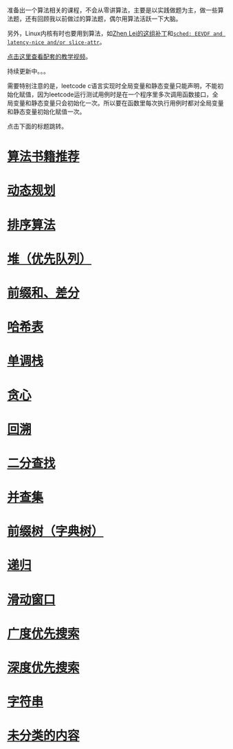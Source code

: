 <!--
华为可信考试练习题目:

算法类型 LeetCode题目

done 滑动窗口 1208 209 1004
done 前缀和、差分 1094 1109 253
done 递归 698 776 726
done DFS 200 695 934
done BFS 126 127 752
done 单调栈 503 739 496
done 字典树 648 208 692
done 并查集 1202 1135 737
done HASH 974 347 451
done 堆和优先级队列 1845 1882 355
done 字符串 393 1247 1850
done 贪心 1540 452
done 二分查找 1060 33 1818
done 回溯 79 78 498
done 时间区间类 57 253(会员)
done 系统设计题 635(会员) 379(会员) 1396
done 系统题 631(会员) 208(字典树) 146 355 635(会员) 901 1396 1500(会员) 1603
-->

准备出一个算法相关的课程，不会从零讲算法，主要是以实践做题为主，做一些算法题，还有回顾我以前做过的算法题，偶尔用算法活跃一下大脑。

另外，Linux内核有时也要用到算法，如[Zhen Lei的这组补丁](https://lore.kernel.org/lkml/20221102084921.1615-1-thunder.leizhen@huawei.com/)和[`sched: EEVDF and latency-nice and/or slice-attr`](https://chenxiaosong.com/course/kernel/patches/sched-EEVDF-and-latency-nice-and-or-slice-attr.html)。

[点击这里查看配套的教学视频](https://chenxiaosong.com/courses/algorithm/video.html)。

持续更新中。。。

需要特别注意的是，leetcode c语言实现时全局变量和静态变量只能声明，不能初始化赋值，因为leetcode运行测试用例时是在一个程序里多次调用函数接口，全局变量和静态变量只会初始化一次。所以要在函数里每次执行用例时都对全局变量和静态变量初始化赋值一次。

点击下面的标题跳转。

# [算法书籍推荐](https://chenxiaosong.com/courses/algorithm/book.html)

# [动态规划](https://chenxiaosong.com/courses/algorithm/dynamic-programming.html)

# [排序算法](https://chenxiaosong.com/courses/algorithm/sort.html)

# [堆（优先队列）](https://chenxiaosong.com/courses/algorithm/heap-priority-queue.html)

# [前缀和、差分](https://chenxiaosong.com/courses/algorithm/prefix-sum.html)

# [哈希表](https://chenxiaosong.com/courses/algorithm/hash-table.html)

# [单调栈](https://chenxiaosong.com/courses/algorithm/monotonic-stack.html)

# [贪心](https://chenxiaosong.com/courses/algorithm/greedy.html)

# [回溯](https://chenxiaosong.com/courses/algorithm/backtracking.html)

# [二分查找](https://chenxiaosong.com/courses/algorithm/binary-search.html)

# [并查集](https://chenxiaosong.com/courses/algorithm/union-find.html)

# [前缀树（字典树）](https://chenxiaosong.com/courses/algorithm/trie.html)

# [递归](https://chenxiaosong.com/courses/algorithm/recursion.html)

# [滑动窗口](https://chenxiaosong.com/courses/algorithm/sliding-window.html)

# [广度优先搜索](https://chenxiaosong.com/courses/algorithm/breadth-first-search.html)

# [深度优先搜索](https://chenxiaosong.com/courses/algorithm/depth-first-search.html)

# [字符串](https://chenxiaosong.com/courses/algorithm/string.html)

# [未分类的内容](https://chenxiaosong.com/courses/algorithm/other.html)


